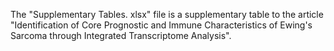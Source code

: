 The "Supplementary Tables. xlsx" file is a supplementary table to the article "Identification of Core Prognostic and Immune Characteristics of Ewing's Sarcoma through Integrated Transcriptome Analysis".
